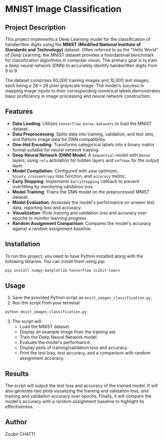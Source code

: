 # MNIST Image Classification

## Project Description
This project implements a Deep Learning model for the classification of handwritten digits using the **MNIST (Modified National Institute of Standards and Technology)** dataset. Often referred to as the "Hello World" of Deep Learning, the MNIST dataset provides a foundational benchmark for classification algorithms in computer vision. The primary goal is to train a deep neural network (DNN) to accurately identify handwritten digits from 0 to 9.

The dataset comprises 60,000 training images and 10,000 test images, each being a $28 \times 28$ pixel grayscale image. The model's success in mapping image inputs to their corresponding numerical labels demonstrates basic proficiency in image processing and neural network construction.

## Features
- **Data Loading**: Utilizes `tensorflow.keras.datasets` to load the MNIST dataset.
- **Data Preprocessing**: Splits data into training, validation, and test sets, and flattens image data for DNN compatibility.
- **One-Hot Encoding**: Transforms categorical labels into a binary matrix format suitable for neural network training.
- **Deep Neural Network (DNN) Model**: A `Sequential` model with `Dense` layers, using `relu` activation for hidden layers and `softmax` for the output layer.
- **Model Compilation**: Configured with `adam` optimizer, `binary_crossentropy` loss function, and `accuracy` metric.
- **Early Stopping**: Implements `EarlyStopping` callback to prevent overfitting by monitoring validation loss.
- **Model Training**: Trains the DNN model on the preprocessed MNIST dataset.
- **Model Evaluation**: Assesses the model's performance on unseen test data, reporting loss and accuracy.
- **Visualization**: Plots training and validation loss and accuracy over epochs to monitor learning progress.
- **Random Assignment Comparison**: Compares the model's accuracy against a random assignment baseline.

## Installation
To run this project, you need to have Python installed along with the following libraries. You can install them using pip:

```bash
pip install numpy matplotlib tensorflow scikit-learn
```

## Usage
1. Save the provided Python script as `mnist_images_classification.py`.
2. Run the script from your terminal:

```bash
python mnist_images_classification.py
```

3. The script will:
    - Load the MNIST dataset.
    - Display an example image from the training set.
    - Train the Deep Neural Network model.
    - Evaluate the model's performance.
    - Display plots of training/validation loss and accuracy.
    - Print the test loss, test accuracy, and a comparison with random assignment accuracy.

## Results
The script will output the test loss and accuracy of the trained model. It will also generate two plots visualizing the training and validation loss, and training and validation accuracy over epochs. Finally, it will compare the model's accuracy with a random assignment baseline to highlight its effectiveness.


## Author
Zoubir CHATTI
